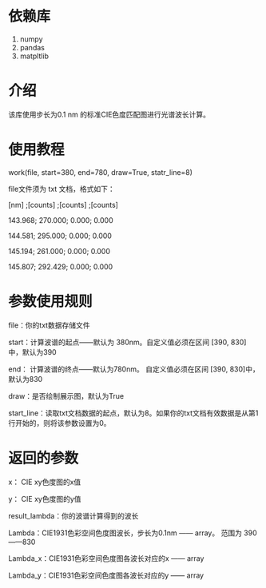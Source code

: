 # 依赖库

1. numpy
2. pandas
3. matpltlib

# 介绍

该库使用步长为0.1 nm 的标准CIE色度匹配图进行光谱波长计算。

# 使用教程

work(file, start=380, end=780, draw=True, statr_line=8)

file文件须为 txt 文档，格式如下：

[nm]   ;[counts] ;[counts] ;[counts] 

143.968;  270.000;    0.000;    0.000

144.581;  295.000;    0.000;    0.000

145.194;  261.000;    0.000;    0.000

145.807;  292.429;    0.000;    0.000

# 参数使用规则

file：你的txt数据存储文件

start：计算波谱的起点——默认为 380nm。自定义值必须在区间 [390, 830]中，默认为390

end： 计算波谱的终点——默认为780nm。 自定义值必须在区间 [390, 830]中， 默认为830

draw：是否绘制展示图，默认为True

start_line：读取txt文档数据的起点，默认为8。如果你的txt文档有效数据是从第1行开始的，则将该参数设置为0。


# 返回的参数
x： CIE xy色度图的x值

y： CIE xy色度图的y值

result_lambda：你的波谱计算得到的波长

Lambda：CIE1931色彩空间色度图波长，步长为0.1nm —— array。 范围为 390——830

Lambda_x：CIE1931色彩空间色度图各波长对应的x —— array

Lambda_y：CIE1931色彩空间色度图各波长对应的y —— array